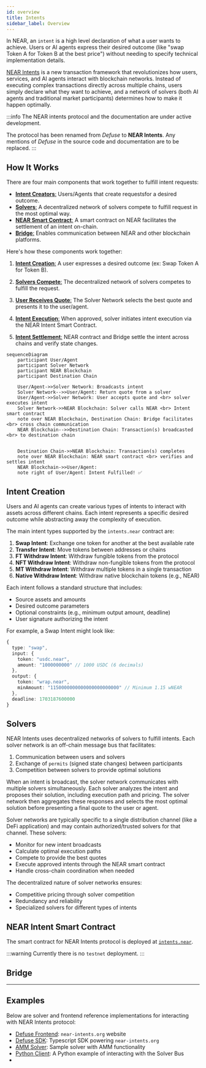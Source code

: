 ```yaml
---
id: overview
title: Intents
sidebar_label: Overview
---
```


In NEAR, an `intent` is a high level declaration of what a user wants to achieve. Users or AI agents express their desired outcome (like "swap Token A for Token B at the best price") without needing to specify technical implementation details. 

[NEAR Intents](https://near.org/blog/introducing-near-intents/) is a new transaction framework that revolutionizes how users, services, and AI agents interact with blockchain networks. Instead of executing complex transactions directly across multiple chains, users simply declare what they want to achieve, and a network of solvers (both AI agents and traditional market participants) determines how to make it happen optimally.

:::info
The NEAR intents protocol and the documentation are under active development.

The protocol has been renamed from _Defuse_ to **NEAR Intents**.
Any mentions of _Defuse_ in the source code and documentation are to be replaced.
:::

## How It Works

There are four main components that work together to fulfill intent requests:

- [**Intent Creators**:](#intent-creation) Users/Agents that create requestsfor a desired outcome.
- [**Solvers**:](#solvers) A decentralized network of solvers compete to fulfill request in the most optimal way.
- [**NEAR Smart Contract**:](#intent-creation) A smart contract on NEAR facilitates the settlement of an intent on-chain.
- [**Bridge**:](#bridge) Enables communication between NEAR and other blockchain platforms.

Here's how these components work together:

1. [**Intent Creation**:](#intent-creation) A user expresses a desired outcome (ex: Swap Token A for Token B).

2. [**Solvers Compete**:](#solvers) The decentralized network of solvers competes to fulfill the request.

3. [**User Receives Quote**:](#user-receives-quote) The Solver Network selects the best quote and presents it to the user/agent.

4. [**Intent Execution**:](#intent-execution) When approved, solver initiates intent execution via the NEAR Intent Smart Contract.

5. [**Intent Settlement**:](#intent-settlement) NEAR contract and Bridge settle the intent across chains and verify state changes.

```mermaid
sequenceDiagram
    participant User/Agent
    participant Solver Network
    participant NEAR Blockchain
    participant Destination Chain

    User/Agent->>Solver Network: Broadcasts intent
    Solver Network-->>User/Agent: Return quote from a solver
    User/Agent->>Solver Network: User accepts quote and <br> solver executes intent
    Solver Network->>NEAR Blockchain: Solver calls NEAR <br> Intent smart contract
    note over NEAR Blockchain, Destination Chain: Bridge facilitates <br> cross chain communication
    NEAR Blockchain-->>Destination Chain: Transaction(s) broadcasted <br> to destination chain


    Destination Chain->>NEAR Blockchain: Transaction(s) completes
    note over NEAR Blockchain: NEAR smart contract <br> verifies and settles intent
    NEAR Blockchain->>User/Agent: 
    note right of User/Agent: Intent Fulfilled! ✅
```

## Intent Creation

Users and AI agents can create various types of intents to interact with assets across different chains. Each intent represents a specific desired outcome while abstracting away the complexity of execution.

The main intent types supported by the `intents.near` contract are:

1. **Swap Intent**: Exchange one token for another at the best available rate
2. **Transfer Intent**: Move tokens between addresses or chains
3. **FT Withdraw Intent**: Withdraw fungible tokens from the protocol
4. **NFT Withdraw Intent**: Withdraw non-fungible tokens from the protocol
5. **MT Withdraw Intent**: Withdraw multiple tokens in a single transaction
6. **Native Withdraw Intent**: Withdraw native blockchain tokens (e.g., NEAR)

Each intent follows a standard structure that includes:
- Source assets and amounts
- Desired outcome parameters
- Optional constraints (e.g., minimum output amount, deadline)
- User signature authorizing the intent

For example, a Swap Intent might look like:
```typescript
{
  type: "swap",
  input: {
    token: "usdc.near",
    amount: "1000000000" // 1000 USDC (6 decimals)
  },
  output: {
    token: "wrap.near",
    minAmount: "1150000000000000000000000" // Minimum 1.15 wNEAR
  },
  deadline: 1703187600000
}
```

## Solvers

NEAR Intents uses decentralized networks of solvers to fulfill intents. Each solver network is an off-chain message bus that facilitates:

1. Communication between users and solvers
2. Exchange of `permits` (signed state changes) between participants
3. Competition between solvers to provide optimal solutions

When an intent is broadcast, the solver network communicates with multiple solvers simultaneously. Each solver analyzes the intent and proposes their solution, including execution path and pricing. The solver network then aggregates these responses and selects the most optimal solution before presenting a final quote to the user or agent.

Solver networks are typically specific to a single distribution channel (like a DeFi application) and may contain authorized/trusted solvers for that channel. These solvers:

- Monitor for new intent broadcasts
- Calculate optimal execution paths
- Compete to provide the best quotes
- Execute approved intents through the NEAR smart contract
- Handle cross-chain coordination when needed

The decentralized nature of solver networks ensures:
- Competitive pricing through solver competition
- Redundancy and reliability
- Specialized solvers for different types of intents

## NEAR Intent Smart Contract

The smart contract for NEAR Intents protocol is deployed at [`intents.near`](https://nearblocks.io/address/intents.near).

:::warning
Currently there is no `testnet` deployment.
:::

## Bridge

---

## Examples

Below are solver and frontend reference implementations for interacting with NEAR Intents protocol:

- [Defuse Frontend](https://github.com/defuse-protocol/defuse-frontend): `near-intents.org` website
- [Defuse SDK](https://github.com/defuse-protocol/defuse-sdk): Typescript SDK powering `near-intents.org`
- [AMM Solver](https://github.com/defuse-protocol/near-intents-amm-solver): Sample solver with AMM functionality
- [Python Client](https://github.com/referencedev/test-intent): A Python example of interacting with the Solver Bus
-